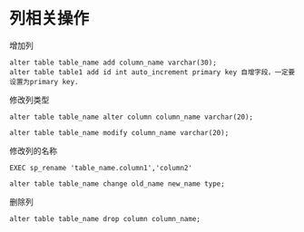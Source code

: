 # 列相关操作

增加列

```
alter table table_name add column_name varchar(30);
alter table table1 add id int auto_increment primary key 自增字段，一定要设置为primary key.
```

修改列类型

```
alter table table_name alter column column_name varchar(20);
```

```
alter table table_name modify column_name varchar(20);
```

修改列的名称

```
EXEC sp_rename 'table_name.column1','column2'
```

```
alter table table_name change old_name new_name type; 
```

删除列

```
alter table table_name drop column column_name;
```
